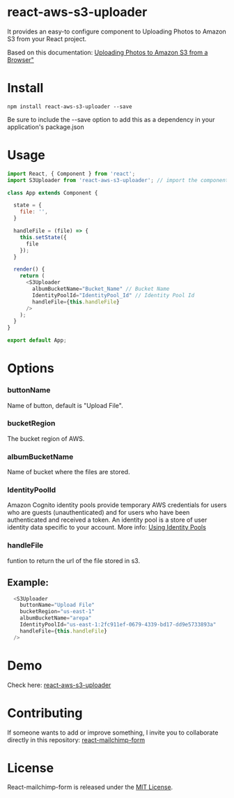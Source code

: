 # react-aws-s3-uploader

It provides an easy-to configure component to Uploading Photos to Amazon S3 from your React project.

Based on this documentation:
[Uploading Photos to Amazon S3 from a Browser"](https://docs.aws.amazon.com/sdk-for-javascript/v2/developer-guide/s3-example-photo-album.html)

# Install

```npm
npm install react-aws-s3-uploader --save
```

Be sure to include the --save option to add this as a dependency in your application's package.json

# Usage

```js
import React, { Component } from 'react';
import S3Uploader from 'react-aws-s3-uploader'; // import the component

class App extends Component {

  state = {
    file: '',
  }

  handleFile = (file) => {
    this.setState({
      file
    });
  }

  render() {
    return (
      <S3Uploader
        albumBucketName="Bucket_Name" // Bucket Name
        IdentityPoolId="IdentityPool_Id" // Identity Pool Id
        handleFile={this.handleFile}
      />
    );
  }
}

export default App;
```

# Options

### buttonName
Name of button, default is "Upload File".

### bucketRegion
The bucket region of AWS.

### albumBucketName
Name of bucket where the files are stored.

### IdentityPoolId
Amazon Cognito identity pools provide temporary AWS credentials for users who are guests (unauthenticated) and for users who have been authenticated and received a token. An identity pool is a store of user identity data specific to your account. More info: [Using Identity Pools](https://docs.aws.amazon.com/cognito/latest/developerguide/identity-pools.html)

### handleFile
funtion to return the url of the file stored in s3.

## Example:

```js
  <S3Uploader
    buttonName="Upload File"
    bucketRegion="us-east-1"
    albumBucketName="arepa"
    IdentityPoolId="us-east-1:2fc911ef-0679-4339-bd17-dd9e5733893a"
    handleFile={this.handleFile}
  />
```

# Demo
Check here: [react-aws-s3-uploader](https://arepa-dev.github.io/reactAWSUploader/)

# Contributing
If someone wants to add or improve something, I invite you to collaborate directly in this repository: [react-mailchimp-form](https://github.com/gndx/react-aws-s3-uploader)

# License
React-mailchimp-form is released under the [MIT License](https://opensource.org/licenses/MIT).
